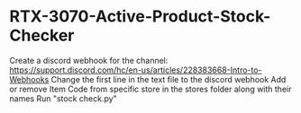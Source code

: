 # RTX-3070-Active-Product-Stock-Checker

Create a discord webhook for the channel: https://support.discord.com/hc/en-us/articles/228383668-Intro-to-Webhooks
Change the first line in the text file to the discord webhook
Add or remove Item Code from specific store in the stores folder along with their names
Run "stock check.py"
